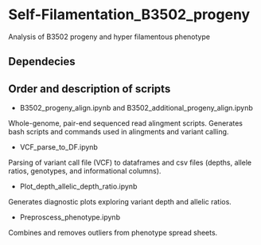 # Self-Filamentation_B3502_progeny
Analysis of B3502 progeny and hyper filamentous phenotype

## Dependecies

## Order and description of scripts

* B3502_progeny_align.ipynb and B3502_additional_progeny_align.ipynb

Whole-genome, pair-end sequenced read alingment scripts.
Generates bash scripts and commands used in alingments and variant calling.


* VCF_parse_to_DF.ipynb

Parsing of variant call file (VCF) to dataframes and csv files (depths, allele ratios, genotypes, and informational columns).


* Plot_depth_allelic_depth_ratio.ipynb

Generates diagnostic plots exploring variant depth and allelic ratios.


* Preproscess_phenotype.ipynb

Combines and removes outliers from phenotype spread sheets.
